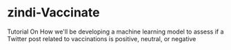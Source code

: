 # zindi-Vaccinate
Tutorial On How  we'll be developing a machine learning model to assess if a Twitter post related to vaccinations is positive, neutral, or negative
